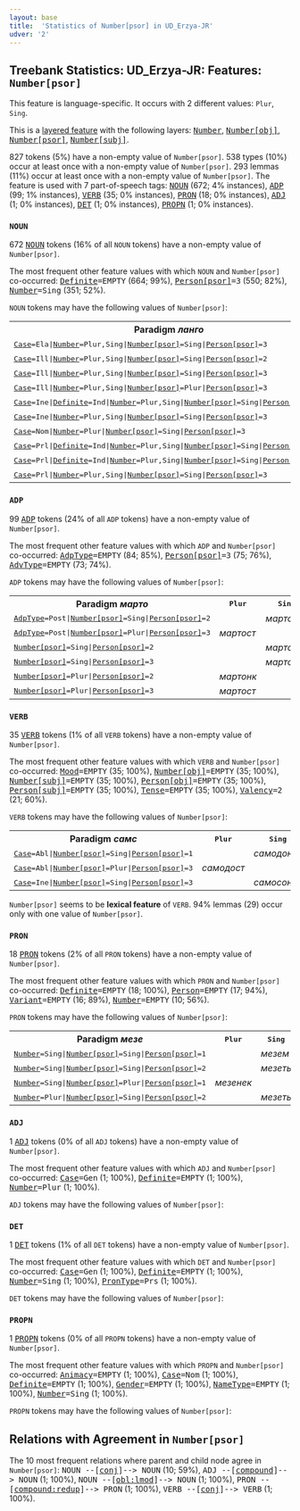 ```yaml
---
layout: base
title:  'Statistics of Number[psor] in UD_Erzya-JR'
udver: '2'
---
```


## Treebank Statistics: UD_Erzya-JR: Features: `Number[psor]`

This feature is language-specific.
It occurs with 2 different values: `Plur`, `Sing`.

This is a <a href="../../u/overview/feat-layers.html">layered feature</a> with the following layers: <tt><a href="myv_jr-feat-Number.html">Number</a></tt>, <tt><a href="myv_jr-feat-Number-obj.html">Number[obj]</a></tt>, <tt><a href="myv_jr-feat-Number-psor.html">Number[psor]</a></tt>, <tt><a href="myv_jr-feat-Number-subj.html">Number[subj]</a></tt>.

827 tokens (5%) have a non-empty value of `Number[psor]`.
538 types (10%) occur at least once with a non-empty value of `Number[psor]`.
293 lemmas (11%) occur at least once with a non-empty value of `Number[psor]`.
The feature is used with 7 part-of-speech tags: <tt><a href="myv_jr-pos-NOUN.html">NOUN</a></tt> (672; 4% instances), <tt><a href="myv_jr-pos-ADP.html">ADP</a></tt> (99; 1% instances), <tt><a href="myv_jr-pos-VERB.html">VERB</a></tt> (35; 0% instances), <tt><a href="myv_jr-pos-PRON.html">PRON</a></tt> (18; 0% instances), <tt><a href="myv_jr-pos-ADJ.html">ADJ</a></tt> (1; 0% instances), <tt><a href="myv_jr-pos-DET.html">DET</a></tt> (1; 0% instances), <tt><a href="myv_jr-pos-PROPN.html">PROPN</a></tt> (1; 0% instances).

### `NOUN`

672 <tt><a href="myv_jr-pos-NOUN.html">NOUN</a></tt> tokens (16% of all `NOUN` tokens) have a non-empty value of `Number[psor]`.

The most frequent other feature values with which `NOUN` and `Number[psor]` co-occurred: <tt><a href="myv_jr-feat-Definite.html">Definite</a></tt><tt>=EMPTY</tt> (664; 99%), <tt><a href="myv_jr-feat-Person-psor.html">Person[psor]</a></tt><tt>=3</tt> (550; 82%), <tt><a href="myv_jr-feat-Number.html">Number</a></tt><tt>=Sing</tt> (351; 52%).

`NOUN` tokens may have the following values of `Number[psor]`:


<table>
  <tr><th>Paradigm <i>ланго</i></th><th><tt>Plur</tt></th><th><tt>Sing</tt></th></tr>
  <tr><td><tt><tt><a href="myv_jr-feat-Case.html">Case</a></tt><tt>=Ela</tt>|<tt><a href="myv_jr-feat-Number.html">Number</a></tt><tt>=Plur,Sing</tt>|<tt><a href="myv_jr-feat-Number-psor.html">Number[psor]</a></tt><tt>=Sing</tt>|<tt><a href="myv_jr-feat-Person-psor.html">Person[psor]</a></tt><tt>=3</tt></tt></td><td></td><td><em>лангстонзо</em></td></tr>
  <tr><td><tt><tt><a href="myv_jr-feat-Case.html">Case</a></tt><tt>=Ill</tt>|<tt><a href="myv_jr-feat-Number.html">Number</a></tt><tt>=Plur,Sing</tt>|<tt><a href="myv_jr-feat-Number-psor.html">Number[psor]</a></tt><tt>=Sing</tt>|<tt><a href="myv_jr-feat-Person-psor.html">Person[psor]</a></tt><tt>=2</tt></tt></td><td></td><td><em>лангозот</em></td></tr>
  <tr><td><tt><tt><a href="myv_jr-feat-Case.html">Case</a></tt><tt>=Ill</tt>|<tt><a href="myv_jr-feat-Number.html">Number</a></tt><tt>=Plur,Sing</tt>|<tt><a href="myv_jr-feat-Number-psor.html">Number[psor]</a></tt><tt>=Sing</tt>|<tt><a href="myv_jr-feat-Person-psor.html">Person[psor]</a></tt><tt>=3</tt></tt></td><td></td><td><em>лангозонзо</em></td></tr>
  <tr><td><tt><tt><a href="myv_jr-feat-Case.html">Case</a></tt><tt>=Ill</tt>|<tt><a href="myv_jr-feat-Number.html">Number</a></tt><tt>=Plur,Sing</tt>|<tt><a href="myv_jr-feat-Number-psor.html">Number[psor]</a></tt><tt>=Plur</tt>|<tt><a href="myv_jr-feat-Person-psor.html">Person[psor]</a></tt><tt>=3</tt></tt></td><td><em>лангозост</em></td><td></td></tr>
  <tr><td><tt><tt><a href="myv_jr-feat-Case.html">Case</a></tt><tt>=Ine</tt>|<tt><a href="myv_jr-feat-Definite.html">Definite</a></tt><tt>=Ind</tt>|<tt><a href="myv_jr-feat-Number.html">Number</a></tt><tt>=Plur,Sing</tt>|<tt><a href="myv_jr-feat-Number-psor.html">Number[psor]</a></tt><tt>=Sing</tt>|<tt><a href="myv_jr-feat-Person-psor.html">Person[psor]</a></tt><tt>=3</tt></tt></td><td></td><td><em>лангсонзо</em></td></tr>
  <tr><td><tt><tt><a href="myv_jr-feat-Case.html">Case</a></tt><tt>=Ine</tt>|<tt><a href="myv_jr-feat-Number.html">Number</a></tt><tt>=Plur,Sing</tt>|<tt><a href="myv_jr-feat-Number-psor.html">Number[psor]</a></tt><tt>=Sing</tt>|<tt><a href="myv_jr-feat-Person-psor.html">Person[psor]</a></tt><tt>=3</tt></tt></td><td></td><td><em>лангсонзо</em></td></tr>
  <tr><td><tt><tt><a href="myv_jr-feat-Case.html">Case</a></tt><tt>=Nom</tt>|<tt><a href="myv_jr-feat-Number.html">Number</a></tt><tt>=Plur</tt>|<tt><a href="myv_jr-feat-Number-psor.html">Number[psor]</a></tt><tt>=Sing</tt>|<tt><a href="myv_jr-feat-Person-psor.html">Person[psor]</a></tt><tt>=3</tt></tt></td><td></td><td><em>лангонзо</em></td></tr>
  <tr><td><tt><tt><a href="myv_jr-feat-Case.html">Case</a></tt><tt>=Prl</tt>|<tt><a href="myv_jr-feat-Definite.html">Definite</a></tt><tt>=Ind</tt>|<tt><a href="myv_jr-feat-Number.html">Number</a></tt><tt>=Plur,Sing</tt>|<tt><a href="myv_jr-feat-Number-psor.html">Number[psor]</a></tt><tt>=Sing</tt>|<tt><a href="myv_jr-feat-Person-psor.html">Person[psor]</a></tt><tt>=2</tt></tt></td><td></td><td><em>лангат</em></td></tr>
  <tr><td><tt><tt><a href="myv_jr-feat-Case.html">Case</a></tt><tt>=Prl</tt>|<tt><a href="myv_jr-feat-Definite.html">Definite</a></tt><tt>=Ind</tt>|<tt><a href="myv_jr-feat-Number.html">Number</a></tt><tt>=Plur,Sing</tt>|<tt><a href="myv_jr-feat-Number-psor.html">Number[psor]</a></tt><tt>=Sing</tt>|<tt><a href="myv_jr-feat-Person-psor.html">Person[psor]</a></tt><tt>=3</tt></tt></td><td></td><td><em>ланганзо</em></td></tr>
  <tr><td><tt><tt><a href="myv_jr-feat-Case.html">Case</a></tt><tt>=Prl</tt>|<tt><a href="myv_jr-feat-Number.html">Number</a></tt><tt>=Plur,Sing</tt>|<tt><a href="myv_jr-feat-Number-psor.html">Number[psor]</a></tt><tt>=Sing</tt>|<tt><a href="myv_jr-feat-Person-psor.html">Person[psor]</a></tt><tt>=3</tt></tt></td><td></td><td><em>ланганзо</em></td></tr>
</table>

### `ADP`

99 <tt><a href="myv_jr-pos-ADP.html">ADP</a></tt> tokens (24% of all `ADP` tokens) have a non-empty value of `Number[psor]`.

The most frequent other feature values with which `ADP` and `Number[psor]` co-occurred: <tt><a href="myv_jr-feat-AdpType.html">AdpType</a></tt><tt>=EMPTY</tt> (84; 85%), <tt><a href="myv_jr-feat-Person-psor.html">Person[psor]</a></tt><tt>=3</tt> (75; 76%), <tt><a href="myv_jr-feat-AdvType.html">AdvType</a></tt><tt>=EMPTY</tt> (73; 74%).

`ADP` tokens may have the following values of `Number[psor]`:


<table>
  <tr><th>Paradigm <i>марто</i></th><th><tt>Plur</tt></th><th><tt>Sing</tt></th></tr>
  <tr><td><tt><tt><a href="myv_jr-feat-AdpType.html">AdpType</a></tt><tt>=Post</tt>|<tt><a href="myv_jr-feat-Number-psor.html">Number[psor]</a></tt><tt>=Sing</tt>|<tt><a href="myv_jr-feat-Person-psor.html">Person[psor]</a></tt><tt>=2</tt></tt></td><td></td><td><em>мартот</em></td></tr>
  <tr><td><tt><tt><a href="myv_jr-feat-AdpType.html">AdpType</a></tt><tt>=Post</tt>|<tt><a href="myv_jr-feat-Number-psor.html">Number[psor]</a></tt><tt>=Plur</tt>|<tt><a href="myv_jr-feat-Person-psor.html">Person[psor]</a></tt><tt>=3</tt></tt></td><td><em>мартост</em></td><td></td></tr>
  <tr><td><tt><tt><a href="myv_jr-feat-Number-psor.html">Number[psor]</a></tt><tt>=Sing</tt>|<tt><a href="myv_jr-feat-Person-psor.html">Person[psor]</a></tt><tt>=2</tt></tt></td><td></td><td><em>мартот</em></td></tr>
  <tr><td><tt><tt><a href="myv_jr-feat-Number-psor.html">Number[psor]</a></tt><tt>=Sing</tt>|<tt><a href="myv_jr-feat-Person-psor.html">Person[psor]</a></tt><tt>=3</tt></tt></td><td></td><td><em>мартонзо</em></td></tr>
  <tr><td><tt><tt><a href="myv_jr-feat-Number-psor.html">Number[psor]</a></tt><tt>=Plur</tt>|<tt><a href="myv_jr-feat-Person-psor.html">Person[psor]</a></tt><tt>=2</tt></tt></td><td><em>мартонк</em></td><td></td></tr>
  <tr><td><tt><tt><a href="myv_jr-feat-Number-psor.html">Number[psor]</a></tt><tt>=Plur</tt>|<tt><a href="myv_jr-feat-Person-psor.html">Person[psor]</a></tt><tt>=3</tt></tt></td><td><em>мартост</em></td><td></td></tr>
</table>

### `VERB`

35 <tt><a href="myv_jr-pos-VERB.html">VERB</a></tt> tokens (1% of all `VERB` tokens) have a non-empty value of `Number[psor]`.

The most frequent other feature values with which `VERB` and `Number[psor]` co-occurred: <tt><a href="myv_jr-feat-Mood.html">Mood</a></tt><tt>=EMPTY</tt> (35; 100%), <tt><a href="myv_jr-feat-Number-obj.html">Number[obj]</a></tt><tt>=EMPTY</tt> (35; 100%), <tt><a href="myv_jr-feat-Number-subj.html">Number[subj]</a></tt><tt>=EMPTY</tt> (35; 100%), <tt><a href="myv_jr-feat-Person-obj.html">Person[obj]</a></tt><tt>=EMPTY</tt> (35; 100%), <tt><a href="myv_jr-feat-Person-subj.html">Person[subj]</a></tt><tt>=EMPTY</tt> (35; 100%), <tt><a href="myv_jr-feat-Tense.html">Tense</a></tt><tt>=EMPTY</tt> (35; 100%), <tt><a href="myv_jr-feat-Valency.html">Valency</a></tt><tt>=2</tt> (21; 60%).

`VERB` tokens may have the following values of `Number[psor]`:


<table>
  <tr><th>Paradigm <i>самс</i></th><th><tt>Plur</tt></th><th><tt>Sing</tt></th></tr>
  <tr><td><tt><tt><a href="myv_jr-feat-Case.html">Case</a></tt><tt>=Abl</tt>|<tt><a href="myv_jr-feat-Number-psor.html">Number[psor]</a></tt><tt>=Sing</tt>|<tt><a href="myv_jr-feat-Person-psor.html">Person[psor]</a></tt><tt>=1</tt></tt></td><td></td><td><em>самодон</em></td></tr>
  <tr><td><tt><tt><a href="myv_jr-feat-Case.html">Case</a></tt><tt>=Abl</tt>|<tt><a href="myv_jr-feat-Number-psor.html">Number[psor]</a></tt><tt>=Plur</tt>|<tt><a href="myv_jr-feat-Person-psor.html">Person[psor]</a></tt><tt>=3</tt></tt></td><td><em>самодост</em></td><td></td></tr>
  <tr><td><tt><tt><a href="myv_jr-feat-Case.html">Case</a></tt><tt>=Ine</tt>|<tt><a href="myv_jr-feat-Number-psor.html">Number[psor]</a></tt><tt>=Sing</tt>|<tt><a href="myv_jr-feat-Person-psor.html">Person[psor]</a></tt><tt>=3</tt></tt></td><td></td><td><em>самосонзо</em></td></tr>
</table>

`Number[psor]` seems to be **lexical feature** of `VERB`. 94% lemmas (29) occur only with one value of `Number[psor]`.

### `PRON`

18 <tt><a href="myv_jr-pos-PRON.html">PRON</a></tt> tokens (2% of all `PRON` tokens) have a non-empty value of `Number[psor]`.

The most frequent other feature values with which `PRON` and `Number[psor]` co-occurred: <tt><a href="myv_jr-feat-Definite.html">Definite</a></tt><tt>=EMPTY</tt> (18; 100%), <tt><a href="myv_jr-feat-Person.html">Person</a></tt><tt>=EMPTY</tt> (17; 94%), <tt><a href="myv_jr-feat-Variant.html">Variant</a></tt><tt>=EMPTY</tt> (16; 89%), <tt><a href="myv_jr-feat-Number.html">Number</a></tt><tt>=EMPTY</tt> (10; 56%).

`PRON` tokens may have the following values of `Number[psor]`:


<table>
  <tr><th>Paradigm <i>мезе</i></th><th><tt>Plur</tt></th><th><tt>Sing</tt></th></tr>
  <tr><td><tt><tt><a href="myv_jr-feat-Number.html">Number</a></tt><tt>=Sing</tt>|<tt><a href="myv_jr-feat-Number-psor.html">Number[psor]</a></tt><tt>=Sing</tt>|<tt><a href="myv_jr-feat-Person-psor.html">Person[psor]</a></tt><tt>=1</tt></tt></td><td></td><td><em>мезем</em></td></tr>
  <tr><td><tt><tt><a href="myv_jr-feat-Number.html">Number</a></tt><tt>=Sing</tt>|<tt><a href="myv_jr-feat-Number-psor.html">Number[psor]</a></tt><tt>=Sing</tt>|<tt><a href="myv_jr-feat-Person-psor.html">Person[psor]</a></tt><tt>=2</tt></tt></td><td></td><td><em>мезеть</em></td></tr>
  <tr><td><tt><tt><a href="myv_jr-feat-Number.html">Number</a></tt><tt>=Sing</tt>|<tt><a href="myv_jr-feat-Number-psor.html">Number[psor]</a></tt><tt>=Plur</tt>|<tt><a href="myv_jr-feat-Person-psor.html">Person[psor]</a></tt><tt>=1</tt></tt></td><td><em>мезенек</em></td><td></td></tr>
  <tr><td><tt><tt><a href="myv_jr-feat-Number.html">Number</a></tt><tt>=Plur</tt>|<tt><a href="myv_jr-feat-Number-psor.html">Number[psor]</a></tt><tt>=Sing</tt>|<tt><a href="myv_jr-feat-Person-psor.html">Person[psor]</a></tt><tt>=2</tt></tt></td><td></td><td><em>мезеть</em></td></tr>
</table>

### `ADJ`

1 <tt><a href="myv_jr-pos-ADJ.html">ADJ</a></tt> tokens (0% of all `ADJ` tokens) have a non-empty value of `Number[psor]`.

The most frequent other feature values with which `ADJ` and `Number[psor]` co-occurred: <tt><a href="myv_jr-feat-Case.html">Case</a></tt><tt>=Gen</tt> (1; 100%), <tt><a href="myv_jr-feat-Definite.html">Definite</a></tt><tt>=EMPTY</tt> (1; 100%), <tt><a href="myv_jr-feat-Number.html">Number</a></tt><tt>=Plur</tt> (1; 100%).

`ADJ` tokens may have the following values of `Number[psor]`:


### `DET`

1 <tt><a href="myv_jr-pos-DET.html">DET</a></tt> tokens (1% of all `DET` tokens) have a non-empty value of `Number[psor]`.

The most frequent other feature values with which `DET` and `Number[psor]` co-occurred: <tt><a href="myv_jr-feat-Case.html">Case</a></tt><tt>=Gen</tt> (1; 100%), <tt><a href="myv_jr-feat-Definite.html">Definite</a></tt><tt>=EMPTY</tt> (1; 100%), <tt><a href="myv_jr-feat-Number.html">Number</a></tt><tt>=Sing</tt> (1; 100%), <tt><a href="myv_jr-feat-PronType.html">PronType</a></tt><tt>=Prs</tt> (1; 100%).

`DET` tokens may have the following values of `Number[psor]`:


### `PROPN`

1 <tt><a href="myv_jr-pos-PROPN.html">PROPN</a></tt> tokens (0% of all `PROPN` tokens) have a non-empty value of `Number[psor]`.

The most frequent other feature values with which `PROPN` and `Number[psor]` co-occurred: <tt><a href="myv_jr-feat-Animacy.html">Animacy</a></tt><tt>=EMPTY</tt> (1; 100%), <tt><a href="myv_jr-feat-Case.html">Case</a></tt><tt>=Nom</tt> (1; 100%), <tt><a href="myv_jr-feat-Definite.html">Definite</a></tt><tt>=EMPTY</tt> (1; 100%), <tt><a href="myv_jr-feat-Gender.html">Gender</a></tt><tt>=EMPTY</tt> (1; 100%), <tt><a href="myv_jr-feat-NameType.html">NameType</a></tt><tt>=EMPTY</tt> (1; 100%), <tt><a href="myv_jr-feat-Number.html">Number</a></tt><tt>=Sing</tt> (1; 100%).

`PROPN` tokens may have the following values of `Number[psor]`:


## Relations with Agreement in `Number[psor]`

The 10 most frequent relations where parent and child node agree in `Number[psor]`:
<tt>NOUN --[<tt><a href="myv_jr-dep-conj.html">conj</a></tt>]--> NOUN</tt> (10; 59%),
<tt>ADJ --[<tt><a href="myv_jr-dep-compound.html">compound</a></tt>]--> NOUN</tt> (1; 100%),
<tt>NOUN --[<tt><a href="myv_jr-dep-obl-lmod.html">obl:lmod</a></tt>]--> NOUN</tt> (1; 100%),
<tt>PRON --[<tt><a href="myv_jr-dep-compound-redup.html">compound:redup</a></tt>]--> PRON</tt> (1; 100%),
<tt>VERB --[<tt><a href="myv_jr-dep-conj.html">conj</a></tt>]--> VERB</tt> (1; 100%).

